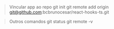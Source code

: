 > Vincular app ao repo
git init
git remote add origin git@github.com:bcbrunocesar/react-hooks-ts.git


> Outros comandos
git status
git remote -v
